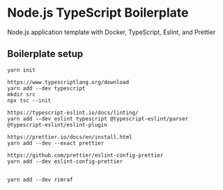 # Node.js TypeScript Boilerplate

Node.js application template with Docker, TypeScript, Eslint, and Prettier

## Boilerplate setup

```
yarn init

https://www.typescriptlang.org/download
yarn add --dev typescript
mkdir src
npx tsc --init

https://typescript-eslint.io/docs/linting/
yarn add --dev eslint typescript @typescript-eslint/parser @typescript-eslint/eslint-plugin

https://prettier.io/docs/en/install.html
yarn add --dev --exact prettier

https://github.com/prettier/eslint-config-prettier
yarn add --dev eslint-config-prettier


yarn add --dev rimraf
```
